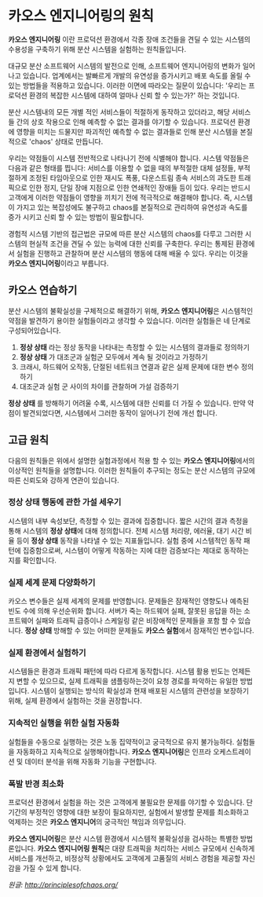 # 카오스 엔지니어링의 원칙

**카오스 엔지니어링** 이란 프로덕션 환경에서 각종 장애 조건들을 견딜 수 있는 시스템의 수용성을 구축하기 위해 분산 시스템을 실험하는 원칙들입니다.

대규모 분산 소프트웨어 시스템의 발전으로 인해, 소프트웨어 엔지니어링의 변화가 일어나고 있습니다. 업계에서는 발빠르게 개발의 유연성을 증가시키고 배포 속도를 올릴 수 있는 방법들을 적용하고 있습니다. 이러한 이면에 따라오는 질문이 있습니다: '우리는 프로덕션 환경의 복잡한 시스템에 대하여 얼마나 신뢰 할 수 있는가?' 하는 것입니다.

분산 시스템내의 모든 개별 적인 서비스들이 적절하게 동작하고 있더라고, 해당 서비스들 간의 상호 작용으로 인해 예측할 수 없는 결과를 야기할 수 있습니다. 프로덕션 환경에 영향을 미치는 드물지만 파괴적인 예측할 수 없는 결과들로 인해 분산 시스템을 본질적으로 'chaos' 상태로 만듭니다.

우리는 약점들이 시스템 전반적으로 나타나기 전에 식별해야 합니다. 시스템 약점들은 다음과 같은 형태를 띕니다: 서비스를 이용할 수 없을 때의 부적절한 대체 설정들, 부적절하게 조정된 타임아웃으로 인한 재시도 폭풍, 다운스트림 종속 서비스의 과도한 트래픽으로 인한 정지, 단일 장애 지점으로 인한 연쇄적인 장애들 등이 있다. 우리는 반드시 고객에게 이러한 약점들이 영향을 끼치기 전에 적극적으로 해결해야 합니다. 즉, 시스템이 가지고 있는 복잡성에도 불구하고 chaos를 본질적으로 관리하여  유연성과 속도를 증가 시키고 신뢰 할 수 있는 방법이 필요합니다.

경험적 시스템 기반의 접근법은 규모에 따른 분산 시스템의 chaos를 다루고 그러한 시스템의 현실적 조건을 견딜 수 있는 능력에 대한 신뢰를 구축한다. 우리는 통제된 환경에서 실험을 진행하고 관찰하며 분산 시스템의 행동에 대해 배울 수 있다. 우리는 이것을 **카오스 엔지니어링**이라고 부릅니다.

## 카오스 연습하기

분산 시스템의 불확실성을 구체적으로 해결하기 위해, **카오스 엔지니어링**은 시스템적인 약점을 발견하기 용이한 실험들이라고 생각할 수 있습니다. 이러한 실험들은 네 단계로 구성되어있습니다.

1. **정상 상태** 라는 정상 동작을 나타내는 측정할 수 있는 시스템의 결과들로 정의하기
2. **정상 상태** 가 대조군과 실험군 모두에서 계속 될 것이라고 가정하기
3. 크래시, 하드웨어 오작동, 단절된 네트워크 연결과 같은 실제 문제에 대한 변수 정의하기
4. 대조군과 실험 군 사이의 차이를 관찰하며 가설 검증하기

**정상 상태** 를 방해하기 어려울 수록, 시스템에 대한 신뢰를 더 가질 수 있습니다. 만약 약점이 발견되었다면, 시스템에서 그러한 동작이 일어나기 전에 개선 합니다.

## 고급 원칙

다음의 원칙들은 위에서 설명한 실험과정에서 적용 할 수 있는 **카오스 엔지니어링**에서의 이상적인 원칙들을 설명합니다. 이러한 원칙들이 추구되는 정도는 분산 시스템의 규모에 따른 신뢰도와 강하게 연관이 있습니다.

### 정상 상태 행동에 관한 가설 세우기

시스템의 내부 속성보단, 측정할 수 있는 결과에 집중합니다. 짧은 시간의 결과 측정을 통해 시스템의 **정상 상태**에 대해 정의합니다. 전체 시스템 처리량, 에러율, 대기 시간 비율 등이 **정상 상태** 동작을 나타낼 수 있는 지표들입니다. 실험 중에 시스템적인 동작 패턴에 집중함으로써, 시스템이 어떻게 작동하는 지에 대한 검증보다는 제대로 동작하는 지를 확인합니다.

### 실제 세계 문제 다양화하기

카오스 변수들은 실제 세계의 문제를 반영합니다. 문제들은 잠재적인 영향도나 예측된 빈도 수에 의해 우선순위화 합니다. 서버가 죽는 하드웨어 실패, 잘못된 응답을 하는 소프트웨어 실패와 트래픽 급증이나 스케일링 같은 비장애적인 문제들을 포함 할 수 있습니다. **정상 상태** 방해할 수 있는 어떠한 문제들도 **카오스 실험**에서 잠재적인 변수입니다.

### 실제 환경에서 실험하기

시스템들은 환경과 트래픽 패턴에 따라 다르게 동작합니다. 시스템 활용 빈도는 언제든지 변할 수 있으므로, 실제 트래픽을 샘플링하는것이 요청 경로를 파악하는 유일한 방법입니다. 시스템이 실행되는 방식의 확실성과 현재 배포된 시스템의 관련성을 보장하기 위해, 실제 환경에서 실험하는 것을 권장합니다.

### 지속적인 실행을 위한 실험 자동화

실험들을 수동으로 실행하는 것은 노동 집약적이고 궁극적으로 유지 불가능하다. 실험들을 자동화하고 지속적으로 실행해야합니다. **카오스 엔지니어링**은 인프라 오케스트레이션 및 데이터 분석을 위해 자동화 기능을 구현합니다.

### 폭발 반경 최소화

프로덕션 환경에서 실험을 하는 것은 고객에게 불필요한 문제를 야기할 수 있습니다. 단기간의 부정적인 영향에 대한 보장이 필요하지만, 실험에서 발생할 문제를 최소화하고 억제하는 것은 **카오스 엔지니어**의 궁극적인 책임과 의무입니다.

**카오스 엔지니어링**은 분산 시스템 환경에서 시스템적 불확실성을 검사하는 특별한 방법론입니다. **카오스 엔지니어링 원칙**은 대량 트래픽을 처리하는 서비스 규모에서 신속하게 서비스를 개선하고, 비정상적 상황에서도 고객에게 고품질의 서비스 경험을 제공할 자신감을 가질 수 있게 합니다.

*원글: http://principlesofchaos.org/*
